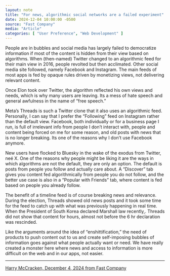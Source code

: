 ```yaml
---
layout: note
title: "For news, algorithmic social networks are a failed experiment"
date: 2024-12-04 10:00:00 -0500
source: "Fast Company"
media: "Article"
categories: [ "User Preference", "Web Development" ]
---
```


People are in bubbles and social media has largely failed to democratize information if most of the content is hidden from their view based on algorithms. When (then-named) Twitter changed to an algorithmic feed for their main view in 2016, people revolted but then acclimated. Other social media site followed, namely Facebook and Instagram. The main feeds of most apps is fed by opaque rules driven by monetizing views, not delivering relevant content.

Once Elon took over Twitter, the algorithm reflected his own views and needs, which is why many users are leaving. Its a mess of hate speech and general awfulness in the name of “free speech.”

Meta’s Threads is such a Twitter clone that it also uses an algorithmic feed. Personally, I can say that I prefer the “Following” feed on Instagram rather than the default view. Facebook, both individually or for a business page I run, is full of irrelevant info from people I don’t interact with, people and content being forced on me for some reason, and old posts with news that is no longer breaking. Its one of the reasons why I don’t use Facebook anymore.

New users have flocked to Bluesky in the wake of the exodus from Twitter, neé X. One of the reasons why people might be liking it are the ways in which algorithms are not the default, they are only an option. The default is posts from people you follow and actually care about. A “Discover” tab gives you content fed algorithmically from people you do not follow, and the better use case is also in a “Popular with Friends” tab, where content is fed based on people you already follow.

The benefit of a timeline feed is of course breaking news and relevance. During the election, Threads showed old news posts and it took some time for the feed to catch up with what was previously happening in real time. When the President of South Korea declared Marshall law recently,. Threads did not show that content for hours, almost not before the 6 hr declaration was rescinded.

Like the arguments around the idea of “enshittification,” the need of products to push content out to us and create self-imposing bubbles of information goes against what people actually want or need. We have really created a monster here where news and access to information is more difficult on the web and in our apps, not easier.

***

[Harry McCracken,  December 4, 2024 from Fast Company](https://www.fastcompany.com/91239259/bluesky-starter-packs-threads-twitter-for-you-algorithm)
